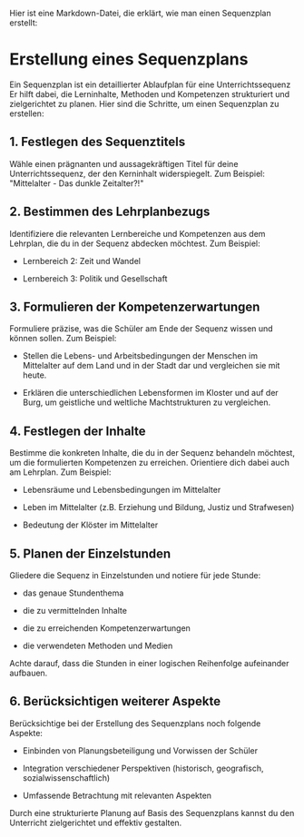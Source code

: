 Hier ist eine Markdown-Datei, die erklärt, wie man einen Sequenzplan erstellt:

  

# Erstellung eines Sequenzplans

  

Ein Sequenzplan ist ein detaillierter Ablaufplan für eine Unterrichtssequenz Er hilft dabei, die Lerninhalte, Methoden und Kompetenzen strukturiert und zielgerichtet zu planen. Hier sind die Schritte, um einen Sequenzplan zu erstellen:

  

## 1. Festlegen des Sequenztitels

Wähle einen prägnanten und aussagekräftigen Titel für deine Unterrichtssequenz, der den Kerninhalt widerspiegelt. Zum Beispiel: "Mittelalter - Das dunkle Zeitalter?!"

  

## 2. Bestimmen des Lehrplanbezugs

Identifiziere die relevanten Lernbereiche und Kompetenzen aus dem Lehrplan, die du in der Sequenz abdecken möchtest. Zum Beispiel:

  

- Lernbereich 2: Zeit und Wandel

- Lernbereich 3: Politik und Gesellschaft

  

## 3. Formulieren der Kompetenzerwartungen

Formuliere präzise, was die Schüler am Ende der Sequenz wissen und können sollen. Zum Beispiel:

  

- Stellen die Lebens- und Arbeitsbedingungen der Menschen im Mittelalter auf dem Land und in der Stadt dar und vergleichen sie mit heute.

- Erklären die unterschiedlichen Lebensformen im Kloster und auf der Burg, um geistliche und weltliche Machtstrukturen zu vergleichen.

  

## 4. Festlegen der Inhalte

Bestimme die konkreten Inhalte, die du in der Sequenz behandeln möchtest, um die formulierten Kompetenzen zu erreichen. Orientiere dich dabei auch am Lehrplan. Zum Beispiel:

  

- Lebensräume und Lebensbedingungen im Mittelalter

- Leben im Mittelalter (z.B. Erziehung und Bildung, Justiz und Strafwesen)

- Bedeutung der Klöster im Mittelalter

  

## 5. Planen der Einzelstunden

Gliedere die Sequenz in Einzelstunden und notiere für jede Stunde:

- das genaue Stundenthema

- die zu vermittelnden Inhalte

- die zu erreichenden Kompetenzerwartungen

- die verwendeten Methoden und Medien

  

Achte darauf, dass die Stunden in einer logischen Reihenfolge aufeinander aufbauen.

  

## 6. Berücksichtigen weiterer Aspekte

Berücksichtige bei der Erstellung des Sequenzplans noch folgende Aspekte:

- Einbinden von Planungsbeteiligung und Vorwissen der Schüler

- Integration verschiedener Perspektiven (historisch, geografisch, sozialwissenschaftlich)

- Umfassende Betrachtung mit relevanten Aspekten

  

Durch eine strukturierte Planung auf Basis des Sequenzplans kannst du den Unterricht zielgerichtet und effektiv gestalten.